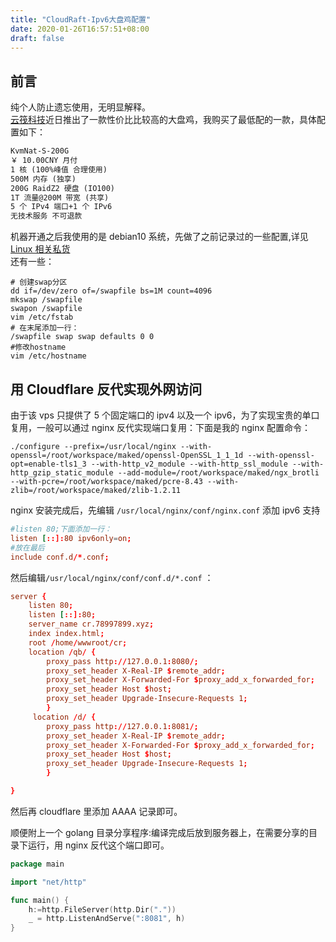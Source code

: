 ```yaml
---
title: "CloudRaft-Ipv6大盘鸡配置"
date: 2020-01-26T16:57:51+08:00
draft: false
---
```


## 前言

纯个人防止遗忘使用，无明显解释。  
[云筏科技](www.cloudraft.cn)近日推出了一款性价比比较高的大盘鸡，我购买了最低配的一款，具体配置如下：

```markdown
KvmNat-S-200G
￥ 10.00CNY 月付
1 核 (100%峰值 合理使用)
500M 内存 (独享)
200G RaidZ2 硬盘 (IO100)
1T 流量@200M 带宽 (共享)
5 个 IPv4 端口+1 个 IPv6
无技术服务 不可退款
```

机器开通之后我使用的是 debian10 系统，先做了之前记录过的一些配置,详见[Linux 相关私货](https://78997899.xyz/posts/linux-micro-thing.html)  
还有一些：

```shell
# 创建swap分区
dd if=/dev/zero of=/swapfile bs=1M count=4096
mkswap /swapfile
swapon /swapfile
vim /etc/fstab
# 在末尾添加一行：
/swapfile swap swap defaults 0 0
#修改hostname
vim /etc/hostname
```

## 用 Cloudflare 反代实现外网访问

由于该 vps 只提供了 5 个固定端口的 ipv4 以及一个 ipv6，为了实现宝贵的单口复用，一般可以通过 nginx 反代实现端口复用：下面是我的 nginx 配置命令：

```shell
./configure --prefix=/usr/local/nginx --with-openssl=/root/workspace/maked/openssl-OpenSSL_1_1_1d --with-openssl-opt=enable-tls1_3 --with-http_v2_module --with-http_ssl_module --with-http_gzip_static_module --add-module=/root/workspace/maked/ngx_brotli --with-pcre=/root/workspace/maked/pcre-8.43 --with-zlib=/root/workspace/maked/zlib-1.2.11
```

nginx 安装完成后，先编辑 `/usr/local/nginx/conf/nginx.conf` 添加 ipv6 支持

```conf
#listen 80;下面添加一行：
listen [::]:80 ipv6only=on;
#放在最后
include conf.d/*.conf;
```

然后编辑`/usr/local/nginx/conf/conf.d/*.conf` ：

```conf
server {
    listen 80;
    listen [::]:80;
    server_name cr.78997899.xyz;
    index index.html;
    root /home/wwwroot/cr;
    location /qb/ {
        proxy_pass http://127.0.0.1:8080/;
        proxy_set_header X-Real-IP $remote_addr;
        proxy_set_header X-Forwarded-For $proxy_add_x_forwarded_for;
        proxy_set_header Host $host;
        proxy_set_header Upgrade-Insecure-Requests 1;
        }
     location /d/ {
        proxy_pass http://127.0.0.1:8081/;
        proxy_set_header X-Real-IP $remote_addr;
        proxy_set_header X-Forwarded-For $proxy_add_x_forwarded_for;
        proxy_set_header Host $host;
        proxy_set_header Upgrade-Insecure-Requests 1;
        }

}
```

然后再 cloudflare 里添加 AAAA 记录即可。

顺便附上一个 golang 目录分享程序:编译完成后放到服务器上，在需要分享的目录下运行，用 nginx 反代这个端口即可。

```go
package main

import "net/http"

func main() {
	h:=http.FileServer(http.Dir("."))
	_ = http.ListenAndServe(":8081", h)
}
```
